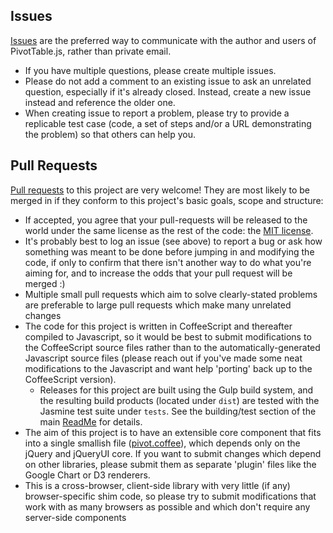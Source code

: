 ## Issues

[Issues](https://github.com/nicolaskruchten/pivottable/issues/new) are the preferred way to communicate with the author and users of PivotTable.js, rather than private email.

* If you have multiple questions, please create multiple issues.
* Please do not add a comment to an existing issue to ask an unrelated question, especially if it's already closed. Instead, create a new issue instead and reference the older one.
* When creating issue to report a problem, please try to provide a replicable test case (code, a set of steps and/or a URL demonstrating the problem) so that others can help you.

## Pull Requests

[Pull requests](https://help.github.com/articles/using-pull-requests) to this project are very welcome! They are most likely to be merged in if they conform to this project's basic goals, scope and structure:

* If accepted, you agree that your pull-requests will be released to the world under the same license as the rest of the code: the [MIT license](LICENSE.md).
* It's probably best to log an issue (see above) to report a bug or ask how something was meant to be done before jumping in and modifying the code, if only to confirm that there isn't another way to do what you're aiming for, and to increase the odds that your pull request will be merged :)
* Multiple small pull requests which aim to solve clearly-stated problems are preferable to large pull requests which make many unrelated changes
* The code for this project is written in CoffeeScript and thereafter compiled to Javascript, so it would be best to submit modifications to the CoffeeScript source files rather than to the automatically-generated Javascript source files (please reach out if you've made some neat modifications to the Javascript and want help 'porting' back up to the CoffeeScript version).
  * Releases for this project are built using the Gulp build system, and the resulting build products (located under `dist`) are tested with the Jasmine test suite under `tests`. See the building/test section of the main [ReadMe](https://github.com/nicolaskruchten/pivottable/blob/master/ReadMe.md) for details.
* The aim of this project is to have an extensible core component that fits into a single smallish file ([pivot.coffee](https://github.com/nicolaskruchten/pivottable/blob/master/pivot.coffee)), which depends only on the jQuery and jQueryUI core. If you want to submit changes which depend on other libraries, please submit them as separate 'plugin' files like the Google Chart or D3 renderers.
* This is a cross-browser, client-side library with very little (if any) browser-specific shim code, so please try to submit modifications that work with as many browsers as possible and which don't require any server-side components
